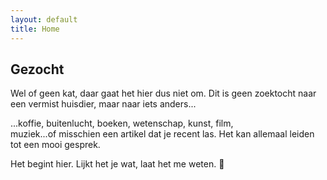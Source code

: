 ```yaml
---
layout: default
title: Home
---
```


<section>
<h1>Gezocht</h1>
<p>Wel of geen kat, daar gaat het hier dus niet om. Dit is geen zoektocht naar een vermist huisdier, maar naar <span class="nowrap">iets&nbsp;anders<span class="dots">...</span></span></p>

<p><span class="dots">...</span>koffie, buitenlucht, boeken, wetenschap, kunst, film, muziek<span class="dots">...</span>of&nbsp;misschien een artikel dat je recent las. Het kan allemaal leiden tot een mooi gesprek.</p>

<p>Het begint hier. Lijkt het je wat, laat&nbsp;het&nbsp;me&nbsp;weten.&nbsp;<span class="noshadow">&#128578;</span></p>
</section>

<div class="bottom">
  <div class="main-cat"></div>
  <div class="little-cat">
    <img src="{{ '/assets/images/little-cat.svg' | relative_url }}" alt="">
  </div> 
</div>
